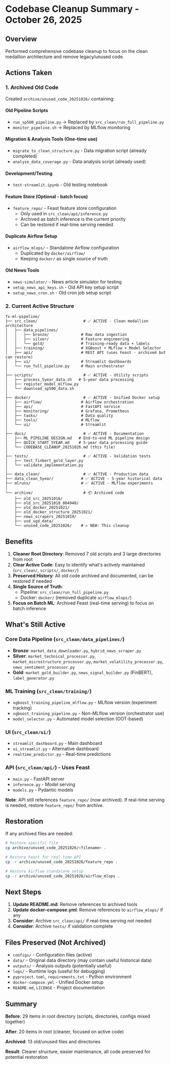 # Codebase Cleanup Summary - October 26, 2025

## Overview

Performed comprehensive codebase cleanup to focus on the clean medallion architecture and remove legacy/unused code.

## Actions Taken

### 1. **Archived Old Code**

Created `archive/unused_code_20251026/` containing:

#### Old Pipeline Scripts
- `run_sp500_pipeline.py` → Replaced by `src_clean/run_full_pipeline.py`
- `monitor_pipeline.sh` → Replaced by MLflow monitoring

#### Migration & Analysis Tools (One-time use)
- `migrate_to_clean_structure.py` - Data migration script (already completed)
- `analyze_data_coverage.py` - Data analysis script (already used)

#### Development/Testing
- `test-streamlit.ipynb` - Old testing notebook

#### Feature Store (Optional - batch focus)
- `feature_repo/` - Feast feature store configuration
  - Only used in `src_clean/api/inference.py`
  - Archived as batch inference is the current priority
  - Can be restored if real-time serving needed

#### Duplicate Airflow Setup
- `airflow_mlops/` - Standalone Airflow configuration
  - Duplicated by `docker/airflow/`
  - Keeping `docker/` as single source of truth

#### Old News Tools
- `news-simulator/` - News article simulator for testing
- `setup_news_api_keys.sh` - Old API key setup script
- `setup_news_cron.sh` - Old cron job setup script

### 2. **Current Active Structure**

```
fx-ml-pipeline/
├── src_clean/                    # ✅ ACTIVE - Clean medallion architecture
│   ├── data_pipelines/
│   │   ├── bronze/              # Raw data ingestion
│   │   ├── silver/              # Feature engineering
│   │   └── gold/                # Training-ready data + labels
│   ├── training/                # XGBoost + MLflow + Model Selector
│   ├── api/                     # REST API (uses Feast - archived but can restore)
│   ├── ui/                      # Streamlit dashboards
│   └── run_full_pipeline.py     # Main orchestrator
│
├── scripts/                      # ✅ ACTIVE - Utility scripts
│   ├── process_5year_data.sh   # 5-year data processing
│   ├── register_model_mlflow.py
│   └── download_sp500_data.sh
│
├── docker/                       # ✅ ACTIVE - Unified Docker setup
│   ├── airflow/                 # Airflow orchestration
│   ├── api/                     # FastAPI service
│   ├── monitoring/              # Grafana, Prometheus
│   ├── tasks/                   # Data quality
│   ├── tools/                   # MLflow
│   └── ui/                      # Streamlit
│
├── docs/                         # ✅ ACTIVE - Documentation
│   ├── ML_PIPELINE_DESIGN.md   # End-to-end ML pipeline design
│   ├── QUICK_START_5YEAR.md    # 5-year data processing guide
│   └── CODEBASE_CLEANUP_20251026.md (this file)
│
├── tests/                        # ✅ ACTIVE - Validation tests
│   ├── test_finbert_gold_layer.py
│   └── validate_implementation.py
│
├── data_clean/                   # ✅ ACTIVE - Production data
├── data_clean_5year/            # ✅ ACTIVE - 5-year historical data
├── mlruns/                      # ✅ ACTIVE - MLflow experiments
│
└── archive/                      # 📦 Archived code
    ├── old_src_20251016/
    ├── old_src_20251018_004940/
    ├── old_docker_20251021/
    ├── old_docker_structure_20251021/
    ├── news_scrapers_20251019/
    ├── usd_sgd_data/
    └── unused_code_20251026/    # ← NEW: This cleanup
```

## Benefits

1. **Cleaner Root Directory**: Removed 7 old scripts and 3 large directories from root
2. **Clear Active Code**: Easy to identify what's actively maintained (`src_clean/`, `scripts/`, `docker/`)
3. **Preserved History**: All old code archived and documented, can be restored if needed
4. **Single Source of Truth**: 
   - Pipeline: `src_clean/run_full_pipeline.py`
   - Docker: `docker/` (removed duplicate `airflow_mlops/`)
5. **Focus on Batch ML**: Archived Feast (real-time serving) to focus on batch inference

## What's Still Active

### Core Data Pipeline (`src_clean/data_pipelines/`)
- **Bronze**: `market_data_downloader.py`, `hybrid_news_scraper.py`
- **Silver**: `market_technical_processor.py`, `market_microstructure_processor.py`, `market_volatility_processor.py`, `news_sentiment_processor.py`
- **Gold**: `market_gold_builder.py`, `news_signal_builder.py` (FinBERT), `label_generator.py`

### ML Training (`src_clean/training/`)
- `xgboost_training_pipeline_mlflow.py` - MLflow version (experiment tracking)
- `xgboost_training_pipeline.py` - Non-MLflow version (orchestrator use)
- `model_selector.py` - Automated model selection (OOT-based)

### UI (`src_clean/ui/`)
- `streamlit_dashboard.py` - Main dashboard
- `ui_streamlit.py` - Alternative dashboard
- `realtime_predictor.py` - Real-time predictions

### API (`src_clean/api/`) - Uses Feast
- `main.py` - FastAPI server
- `inference.py` - Model serving
- `models.py` - Pydantic models

**Note**: API still references `feature_repo/` (now archived). If real-time serving is needed, restore `feature_repo/` from archive.

## Restoration

If any archived files are needed:

```bash
# Restore specific file
cp archive/unused_code_20251026/<filename> .

# Restore Feast for real-time API
cp -r archive/unused_code_20251026/feature_repo .

# Restore Airflow standalone setup
cp -r archive/unused_code_20251026/airflow_mlops .
```

## Next Steps

1. **Update README.md**: Remove references to archived tools
2. **Update docker-compose.yml**: Remove references to `airflow_mlops/` if any
3. **Consider**: Archive `src_clean/api/` if real-time serving not needed
4. **Consider**: Archive `tests/` if validation complete

## Files Preserved (Not Archived)

- `configs/` - Configuration files (active)
- `data/` - Original data directory (may contain useful historical data)
- `outputs/` - Analysis outputs (potentially useful)
- `logs/` - Runtime logs (useful for debugging)
- `pyproject.toml`, `requirements.txt` - Python environment
- `docker-compose.yml` - Unified Docker setup
- `README.md`, `LICENSE` - Project documentation

## Summary

**Before**: 29 items in root directory (scripts, directories, configs mixed together)

**After**: 20 items in root (cleaner, focused on active code)

**Archived**: 13 old/unused files and directories

**Result**: Clearer structure, easier maintenance, all code preserved for potential restoration
